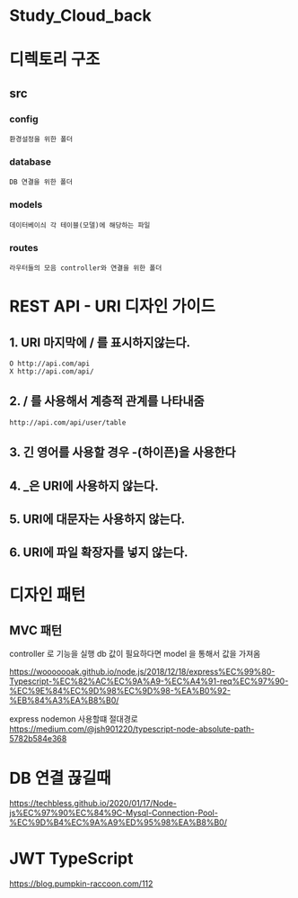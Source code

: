 # Study_Cloud_back

# 디렉토리 구조
## src 
### config
```
환경설정을 위한 폴더
```
### database
```
DB 연결을 위한 폴더
```

### models
```
데이터베이싀 각 테이블(모델)에 해당하는 파일
```

### routes
```
라우터들의 모음 controller와 연결을 위한 폴더
```

# REST API - URI 디자인 가이드

## 1. URI 마지막에 / 를 표시하지않는다.
```
O http://api.com/api
X http://api.com/api/
```

## 2. / 를 사용해서 계층적 관계를 나타내줌
```
http://api.com/api/user/table
```

## 3. 긴 영어를 사용할 경우 -(하이픈)을 사용한다

## 4. _은 URI에 사용하지 않는다.

## 5. URI에 대문자는 사용하지 않는다.

## 6. URI에 파일 확장자를 넣지 않는다.


# 디자인 패턴
## MVC 패턴
controller 로 기능을 실행
db 값이 필요하다면 model 을 통해서 값을 가져옴

https://wooooooak.github.io/node.js/2018/12/18/express%EC%99%80-Typescript-%EC%82%AC%EC%9A%A9-%EC%A4%91-req%EC%97%90-%EC%9E%84%EC%9D%98%EC%9D%98-%EA%B0%92-%EB%84%A3%EA%B8%B0/


express nodemon 사용할떄 절대경로
https://medium.com/@jsh901220/typescript-node-absolute-path-5782b584e368


# DB 연결 끊길때
https://techbless.github.io/2020/01/17/Node-js%EC%97%90%EC%84%9C-Mysql-Connection-Pool-%EC%9D%B4%EC%9A%A9%ED%95%98%EA%B8%B0/


# JWT TypeScript
https://blog.pumpkin-raccoon.com/112
